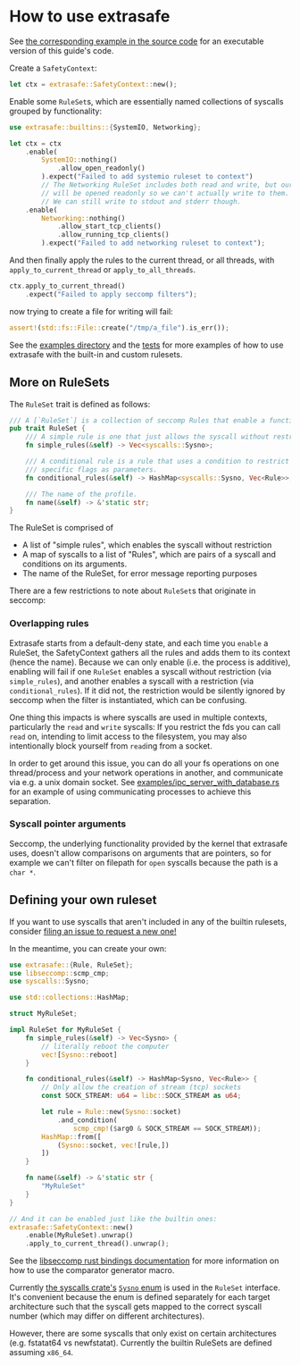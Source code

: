 # How to use extrasafe

See [the corresponding example in the source code](https://github.com/boustrophedon/extrasafe/blob/master/examples/user-guide.rs) for an executable version of this guide's code.

Create a `SafetyContext`:

```rust
let ctx = extrasafe::SafetyContext::new();
```

Enable some `RuleSet`s, which are essentially named collections of syscalls grouped by functionality:

```rust
use extrasafe::builtins::{SystemIO, Networking};

let ctx = ctx
	.enable(
		SystemIO::nothing()
			.allow_open_readonly()
		).expect("Failed to add systemio ruleset to context")
		// The Networking RuleSet includes both read and write, but our files
		// will be opened readonly so we can't actually write to them.
		// We can still write to stdout and stderr though.
	.enable(
		Networking::nothing()
			.allow_start_tcp_clients()
			.allow_running_tcp_clients()
		).expect("Failed to add networking ruleset to context");
```

And then finally apply the rules to the current thread, or all threads, with `apply_to_current_thread` or `apply_to_all_threads`.

```rust
ctx.apply_to_current_thread()
	.expect("Failed to apply seccomp filters");
```

now trying to create a file for writing will fail:

```rust
assert!(std::fs::File::create("/tmp/a_file").is_err());
```

See the [examples directory](https://github.com/boustrophedon/extrasafe/tree/master/examples) and the [tests](https://github.com/boustrophedon/extrasafe/tree/master/examples) for more examples of how to use extrasafe with the built-in and custom rulesets.

## More on RuleSets

The `RuleSet` trait is defined as follows:

```rust
/// A [`RuleSet`] is a collection of seccomp Rules that enable a functionality.
pub trait RuleSet {
    /// A simple rule is one that just allows the syscall without restriction.
    fn simple_rules(&self) -> Vec<syscalls::Sysno>;

    /// A conditional rule is a rule that uses a condition to restrict the syscall, e.g. only
    /// specific flags as parameters.
    fn conditional_rules(&self) -> HashMap<syscalls::Sysno, Vec<Rule>>;

    /// The name of the profile.
    fn name(&self) -> &'static str;
}

```

The RuleSet is comprised of
- A list of "simple rules", which enables the syscall without restriction
- A map of syscalls to a list of "Rules", which are pairs of a syscall and conditions on its arguments.
- The name of the RuleSet, for error message reporting purposes

There are a few restrictions to note about `RuleSet`s that originate in seccomp:

### Overlapping rules
Extrasafe starts from a default-deny state, and each time you `enable` a RuleSet, the SafetyContext gathers all the rules and adds them to its context (hence the name). Because we can only enable (i.e. the process is additive), enabling will fail if one `RuleSet` enables a syscall without restriction (via `simple_rules`), and another enables a syscall with a restriction (via `conditional_rules`). If it did not, the restriction would be silently ignored by seccomp when the filter is instantiated, which can be confusing.

One thing this impacts is where syscalls are used in multiple contexts, particularly the `read` and `write` syscalls: If you restrict the fds you can call `read` on, intending to limit access to the filesystem, you may also intentionally block yourself from `read`ing from a socket.

In order to get around this issue, you can do all your fs operations on one thread/process and your network operations in another, and communicate via e.g. a unix domain socket. See [examples/ipc\_server\_with\_database.rs](https://github.com/boustrophedon/extrasafe/blob/master/examples/ipc_server_with_database.rs) for an example of using communicating processes to achieve this separation. 


### Syscall pointer arguments

Seccomp, the underlying functionality provided by the kernel that extrasafe uses, doesn't allow comparisons on arguments that are pointers, so for example we can't filter on filepath for `open` syscalls because the path is a `char *`.

## Defining your own ruleset

If you want to use syscalls that aren't included in any of the builtin rulesets, consider [filing an issue to request a new one!](https://github.com/boustrophedon/extrasafe/issues)

In the meantime, you can create your own:

```rust
use extrasafe::{Rule, RuleSet};
use libseccomp::scmp_cmp;
use syscalls::Sysno;

use std::collections::HashMap;

struct MyRuleSet;

impl RuleSet for MyRuleSet {
	fn simple_rules(&self) -> Vec<Sysno> {
		// literally reboot the computer
		vec![Sysno::reboot]
	}

	fn conditional_rules(&self) -> HashMap<Sysno, Vec<Rule>> {
		// Only allow the creation of stream (tcp) sockets
		const SOCK_STREAM: u64 = libc::SOCK_STREAM as u64;

		let rule = Rule::new(Sysno::socket)
			.and_condition(
				scmp_cmp!($arg0 & SOCK_STREAM == SOCK_STREAM));
		HashMap::from([
			(Sysno::socket, vec![rule,])
		])
	}

	fn name(&self) -> &'static str {
		"MyRuleSet"
	}
}

// And it can be enabled just like the builtin ones:
extrasafe::SafetyContext::new()
	.enable(MyRuleSet).unwrap()
	.apply_to_current_thread().unwrap();
```

See the [libseccomp rust bindings documentation](https://docs.rs/libseccomp/latest/libseccomp/macro.scmp_cmp.html) for more information on how to use the comparator generator macro.

Currently [the syscalls crate's](https://crates.io/crates/syscalls) [`Sysno` enum](https://docs.rs/syscalls/latest/syscalls/enum.Sysno.html) is used in the `RuleSet` interface. It's convenient because the enum is defined separately for each target architecture such that the syscall gets mapped to the correct syscall number (which may differ on different architectures).

However, there are some syscalls that only exist on certain architectures (e.g. fstatat64 vs newfstatat). Currently the builtin RuleSets are defined assuming `x86_64`.

